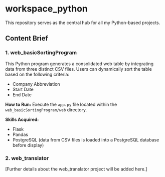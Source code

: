 # workspace_python

This repository serves as the central hub for all my Python-based projects.

## Content Brief

### 1. web_basicSortingProgram

This Python program generates a consolidated web table by integrating data from three distinct CSV files. Users can dynamically sort the table based on the following criteria:

-   Company Abbreviation
-   Start Date
-   End Date

**How to Run:** Execute the `app.py` file located within the `web_basicSortingProgram/web` directory.

**Skills Acquired:**

-   Flask
-   Pandas
-   PostgreSQL (data from CSV files is loaded into a PostgreSQL database before display)

### 2. web_translator

[Further details about the web\_translator project will be added here.]
